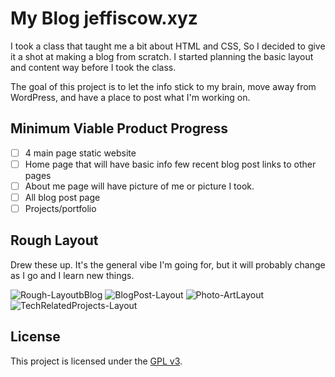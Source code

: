 # My Blog jeffiscow.xyz

I took a class that taught me a bit about HTML and CSS, So I decided to give it a shot at making a blog from scratch.
I started planning the basic layout and content way before I took the class.

The goal of this project is to let the info stick to my brain, move away from WordPress, and have a place to post what I'm working on.



## Minimum Viable Product Progress

- [ ] 4 main page static website 
- [ ] Home page that will have basic info few recent blog post links to other pages 
- [ ] About me page will have picture of me or picture I took.
- [ ] All blog post page
- [ ] Projects/portfolio  

## Rough Layout

Drew these up. It's the general vibe I'm going for, but it will probably change as I go and I learn new things.

![Rough-LayoutbBlog](https://github.com/user-attachments/assets/abd27ddf-6c73-4d2b-a3af-c6d7e462ae76)
![BlogPost-Layout](https://github.com/user-attachments/assets/4717e538-8814-4de6-b8fb-1115cc5608b7)
![Photo-ArtLayout](https://github.com/user-attachments/assets/91b50663-cb98-4494-be3f-0d531f211300)
![TechRelatedProjects-Layout](https://github.com/user-attachments/assets/559da949-2205-446e-be6e-d37d5d9cd264)






## License

This project is licensed under the [GPL v3](LICENSE).
